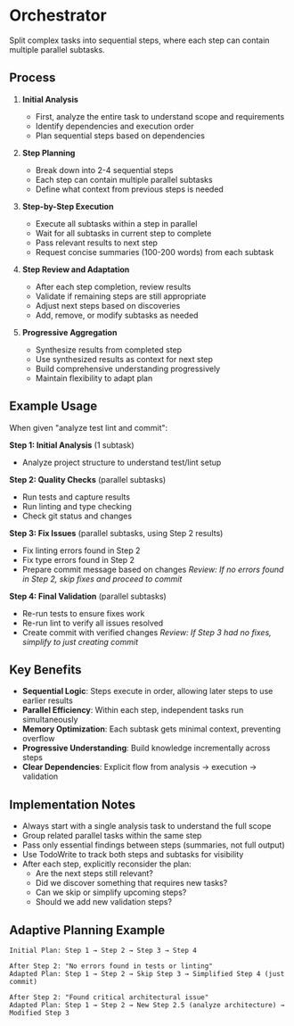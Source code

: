 # Orchestrator

Split complex tasks into sequential steps, where each step can contain multiple parallel subtasks.

## Process

1. **Initial Analysis**

   - First, analyze the entire task to understand scope and requirements
   - Identify dependencies and execution order
   - Plan sequential steps based on dependencies
2. **Step Planning**

   - Break down into 2-4 sequential steps
   - Each step can contain multiple parallel subtasks
   - Define what context from previous steps is needed
3. **Step-by-Step Execution**

   - Execute all subtasks within a step in parallel
   - Wait for all subtasks in current step to complete
   - Pass relevant results to next step
   - Request concise summaries (100-200 words) from each subtask
4. **Step Review and Adaptation**

   - After each step completion, review results
   - Validate if remaining steps are still appropriate
   - Adjust next steps based on discoveries
   - Add, remove, or modify subtasks as needed
5. **Progressive Aggregation**

   - Synthesize results from completed step
   - Use synthesized results as context for next step
   - Build comprehensive understanding progressively
   - Maintain flexibility to adapt plan

## Example Usage

When given "analyze test lint and commit":

**Step 1: Initial Analysis** (1 subtask)

- Analyze project structure to understand test/lint setup

**Step 2: Quality Checks** (parallel subtasks)

- Run tests and capture results
- Run linting and type checking
- Check git status and changes

**Step 3: Fix Issues** (parallel subtasks, using Step 2 results)

- Fix linting errors found in Step 2
- Fix type errors found in Step 2
- Prepare commit message based on changes
  *Review: If no errors found in Step 2, skip fixes and proceed to commit*

**Step 4: Final Validation** (parallel subtasks)

- Re-run tests to ensure fixes work
- Re-run lint to verify all issues resolved
- Create commit with verified changes
  *Review: If Step 3 had no fixes, simplify to just creating commit*

## Key Benefits

- **Sequential Logic**: Steps execute in order, allowing later steps to use earlier results
- **Parallel Efficiency**: Within each step, independent tasks run simultaneously
- **Memory Optimization**: Each subtask gets minimal context, preventing overflow
- **Progressive Understanding**: Build knowledge incrementally across steps
- **Clear Dependencies**: Explicit flow from analysis → execution → validation

## Implementation Notes

- Always start with a single analysis task to understand the full scope
- Group related parallel tasks within the same step
- Pass only essential findings between steps (summaries, not full output)
- Use TodoWrite to track both steps and subtasks for visibility
- After each step, explicitly reconsider the plan:
  - Are the next steps still relevant?
  - Did we discover something that requires new tasks?
  - Can we skip or simplify upcoming steps?
  - Should we add new validation steps?

## Adaptive Planning Example

```
Initial Plan: Step 1 → Step 2 → Step 3 → Step 4

After Step 2: "No errors found in tests or linting"
Adapted Plan: Step 1 → Step 2 → Skip Step 3 → Simplified Step 4 (just commit)

After Step 2: "Found critical architectural issue"
Adapted Plan: Step 1 → Step 2 → New Step 2.5 (analyze architecture) → Modified Step 3
```
